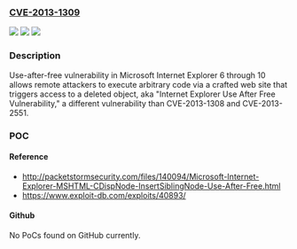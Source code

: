 ### [CVE-2013-1309](https://cve.mitre.org/cgi-bin/cvename.cgi?name=CVE-2013-1309)
![](https://img.shields.io/static/v1?label=Product&message=n%2Fa&color=blue)
![](https://img.shields.io/static/v1?label=Version&message=n%2Fa&color=blue)
![](https://img.shields.io/static/v1?label=Vulnerability&message=n%2Fa&color=brighgreen)

### Description

Use-after-free vulnerability in Microsoft Internet Explorer 6 through 10 allows remote attackers to execute arbitrary code via a crafted web site that triggers access to a deleted object, aka "Internet Explorer Use After Free Vulnerability," a different vulnerability than CVE-2013-1308 and CVE-2013-2551.

### POC

#### Reference
- http://packetstormsecurity.com/files/140094/Microsoft-Internet-Explorer-MSHTML-CDispNode-InsertSiblingNode-Use-After-Free.html
- https://www.exploit-db.com/exploits/40893/

#### Github
No PoCs found on GitHub currently.

